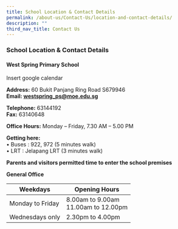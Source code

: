 ```yaml
---
title: School Location & Contact Details
permalink: /about-us/Contact-Us/location-and-contact-details/
description: ""
third_nav_title: Contact Us
---
```

### School Location & Contact Details

#### West Spring Primary School

Insert google calendar

**Address:** 60 Bukit Panjang Ring Road S679946
**Email: [westspring\_ps@moe.edu.sg](mailto:westspring_ps@moe.edu.sg)**

**Telephone:** 63144192<br>
**Fax:** 63140648

**Office Hours:** Monday – Friday, 7.30 AM – 5.00 PM

**Getting here:**  
• Buses : 922, 972 (5 minutes walk)  
• LRT : Jelapang LRT (3 minutes walk)

**Parents and visitors permitted time to enter the school premises**

**General Office**

| Weekdays | Opening Hours |
|---|---|
| Monday to Friday | 8.00am to 9.00am<br>11.00am to 12.00pm |
| Wednesdays only | 2.30pm to 4.00pm |